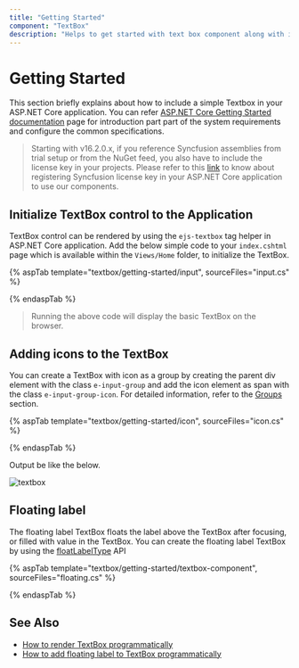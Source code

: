```yaml
---
title: "Getting Started"
component: "TextBox"
description: "Helps to get started with text box component along with its key features such as a floating label, adding icons (input group), and ripple effect."
---
```


# Getting Started

This section briefly explains about how to include a simple Textbox in your ASP.NET Core application. You can refer [ASP.NET Core Getting Started documentation](../getting-started) page for introduction part part of the system requirements and configure the common specifications.

> Starting with v16.2.0.x, if you reference Syncfusion assemblies from trial setup or from the NuGet feed,
you also have to include the license key in your projects.
Please refer to this [link](https://help.syncfusion.com/common/essential-studio/licensing/license-key) to know about registering Syncfusion license key in your ASP.NET Core application to use our components.

## Initialize TextBox control to the Application

TextBox control can be rendered by using the `ejs-textbox` tag helper in ASP.NET Core application. Add the below simple code to your `index.cshtml` page which is available within the `Views/Home` folder, to initialize the TextBox.

{% aspTab template="textbox/getting-started/input", sourceFiles="input.cs" %}

{% endaspTab %}

> Running the above code will display the basic TextBox on the browser.

## Adding icons to the TextBox

You can create a TextBox with icon as a group by creating the parent div element with the class `e-input-group` and add the icon element as span with the class `e-input-group-icon`. For detailed information, refer to the [Groups](./groups/) section.

{% aspTab template="textbox/getting-started/icon", sourceFiles="icon.cs" %}

{% endaspTab %}

Output be like the below.

![textbox](./images/textbox-getting.png)

## Floating label

The floating label TextBox floats the label above the TextBox after focusing, or filled with value in the TextBox. You can create the floating label TextBox by using the [floatLabelType](https://help.syncfusion.com/cr/aspnetcore-js2/Syncfusion.EJ2.Inputs.TextBox.html#Syncfusion_EJ2_Inputs_TextBox_FloatLabelType) API

{% aspTab template="textbox/getting-started/textbox-component", sourceFiles="floating.cs" %}

{% endaspTab %}

## See Also

* [How to render TextBox programmatically](./how-to/add-textbox-programmatically)
* [How to add floating label to TextBox programmatically](./how-to/add-floating-label-to-textbox-programmatically)
